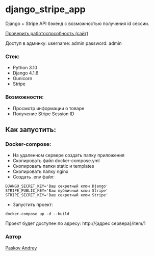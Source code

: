 # django_stripe_app
Django + Stripe API бэкенд с возможностью получения id сессии.

[Проверить работоспособность (сайт)](http://andrey77.pythonanywhere.com/item/1/)

Доступ в админку:
username: admin
password: admin

### Стек:

- Python 3.10
- Django 4.1.6
- Gunicorn
- Stripe

### Возможности:

- Просмотр информации о товаре
- Получение Stripe Session ID

## Как запустить:
### Docker-compose:

- На удаленном сервере создать папку приложения
- Скопировать файл docker-compose.yml
- Скопировать папки static и templates
- Скопировать папку nginx
- Создать .env файл:
```dotenv
DJANGO_SECRET_KEY='Ваш секретный ключ Django'
STRIPE_PUBLIC_KEY='Ваш публичный ключ Stripe'
STRIPE_SECRET_KEY='Ваш секретный ключ Stripe'
```
- Запустить проект: 
```commandline
docker-compose up -d --build
```
Проект будет доступен по адресу: http://{адрес сервера}/item/1 

### Автор
[Paskov Andrey](https://vk.com/andrey_paskov)